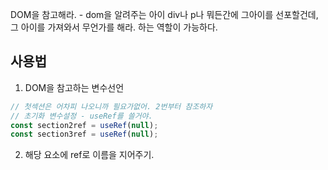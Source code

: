 DOM을 참고해라.  - dom을 알려주는 아이
div나  p나 뭐든간에 그아이를 선포할건데, 그 아이를 가져와서 무언가를 해라. 하는 역할이 가능하다.

## 사용법

1. DOM을 참고하는 변수선언

```jsx
// 첫섹션은 어차피 나오니까 필요가없어. 2번부터 참조하자
// 초기화 변수설정 - useRef를 쓸거야.
const section2ref = useRef(null); 
const section3ref = useRef(null); 
```



2. 해당 요소에 ref로 이름을 지어주기.